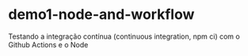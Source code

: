 # demo1-node-and-workflow

Testando a integração contínua (continuous integration, npm ci) com o Github Actions e o Node
